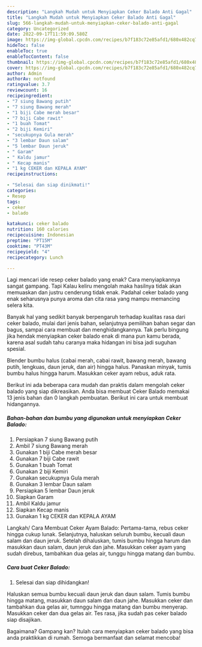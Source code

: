 ```yaml
---
description: "Langkah Mudah untuk Menyiapkan Ceker Balado Anti Gagal"
title: "Langkah Mudah untuk Menyiapkan Ceker Balado Anti Gagal"
slug: 566-langkah-mudah-untuk-menyiapkan-ceker-balado-anti-gagal
category: Uncategorized
date: 2022-09-17T11:59:09.580Z
image: https://img-global.cpcdn.com/recipes/b7f183c72e85afd1/680x482cq70/ceker-balado-foto-resep-utama.jpg
hideToc: false
enableToc: true
enableTocContent: false
thumbnail: https://img-global.cpcdn.com/recipes/b7f183c72e85afd1/680x482cq70/ceker-balado-foto-resep-utama.jpg
cover: https://img-global.cpcdn.com/recipes/b7f183c72e85afd1/680x482cq70/ceker-balado-foto-resep-utama.jpg
author: Admin
authorAv: notfound
ratingvalue: 3.7
reviewcount: 16
recipeingredient:
- "7 siung Bawang putih"
- "7 siung Bawang merah"
- "1 biji Cabe merah besar"
- "7 biji Cabe rawit"
- "1 buah Tomat"
- "2 biji Kemiri"
- "secukupnya Gula merah"
- "3 lembar Daun salam"
- "5 lembar Daun jeruk"
- " Garam"
- " Kaldu jamur"
- " Kecap manis"
- "1 kg CEKER dan KEPALA AYAM"
recipeinstructions:

- "Selesai dan siap dinikmati!"
categories:
- Resep
tags:
- ceker
- balado

katakunci: ceker balado 
nutrition: 160 calories
recipecuisine: Indonesian
preptime: "PT15M"
cooktime: "PT43M"
recipeyield: "4"
recipecategory: Lunch

---
```



Lagi mencari ide resep ceker balado yang enak? Cara menyiapkannya sangat gampang. Tapi Kalau keliru mengolah maka hasilnya tidak akan memuaskan dan justru cenderung tidak enak. Padahal ceker balado yang enak seharusnya punya aroma dan cita rasa yang mampu memancing selera kita.


Banyak hal yang sedikit banyak berpengaruh terhadap kualitas rasa dari ceker balado, mulai dari jenis bahan, selanjutnya pemilihan bahan segar dan bagus, sampai cara membuat dan menghidangkannya. Tak perlu bingung jika hendak menyiapkan ceker balado enak di mana pun kamu berada, karena asal sudah tahu caranya maka hidangan ini bisa jadi suguhan spesial.

Blender bumbu halus (cabai merah, cabai rawit, bawang merah, bawang putih, lengkuas, daun jeruk, dan air) hingga halus. Panaskan minyak, tumis bumbu halus hingga harum. Masukkan ceker ayam rebus, aduk rata.


Berikut ini ada beberapa cara mudah dan praktis dalam mengolah ceker balado yang siap dikreasikan. Anda bisa membuat Ceker Balado memakai 13 jenis bahan dan 0 langkah pembuatan. Berikut ini cara untuk membuat hidangannya.

<!--inarticleads1-->

##### Bahan-bahan dan bumbu yang digunakan untuk menyiapkan Ceker Balado:

1. Persiapkan 7 siung Bawang putih
1. Ambil 7 siung Bawang merah
1. Gunakan 1 biji Cabe merah besar
1. Gunakan 7 biji Cabe rawit
1. Gunakan 1 buah Tomat
1. Gunakan 2 biji Kemiri
1. Gunakan secukupnya Gula merah
1. Gunakan 3 lembar Daun salam
1. Persiapkan 5 lembar Daun jeruk
1. Siapkan  Garam
1. Ambil  Kaldu jamur
1. Siapkan  Kecap manis
1. Gunakan 1 kg CEKER dan KEPALA AYAM


Langkah/ Cara Membuat Ceker Ayam Balado: Pertama-tama, rebus ceker hingga cukup lunak. Selanjutnya, haluskan seluruh bumbu, kecuali daun salam dan daun jeruk. Setelah dihaluskan, tumis bumbu hingga harum dan masukkan daun salam, daun jeruk dan jahe. Masukkan ceker ayam yang sudah direbus, tambahkan dua gelas air, tunggu hingga matang dan bumbu. 

<!--inarticleads2-->

##### Cara buat Ceker Balado:


1. Selesai dan siap dihidangkan!

Haluskan semua bumbu kecuali daun jeruk dan daun salam. Tumis bumbu hingga matang, masukkan daun salam dan daun jahe. Masukkan ceker dan tambahkan dua gelas air, tumnggu hingga matang dan bumbu menyerap. Masukkan ceker dan dua gelas air. Tes rasa, jika sudah pas ceker balado siap disajikan. 

Bagaimana? Gampang kan? Itulah cara menyiapkan ceker balado yang bisa anda praktikkan di rumah. Semoga bermanfaat dan selamat mencoba!

